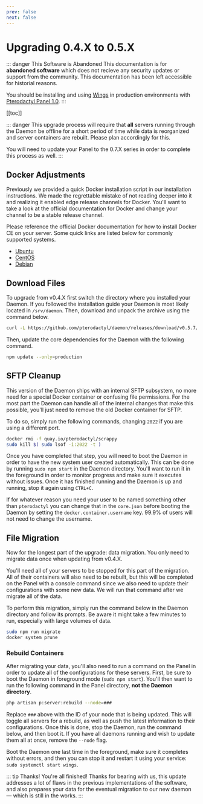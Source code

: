 ```yaml
---
prev: false
next: false
---
```


# Upgrading 0.4.X to 0.5.X

::: danger This Software is Abandoned
This documentation is for **abandoned software** which does not recieve any security updates or support
from the community. This documentation has been left accessible for historial reasons.

You should be installing and using [Wings](/wings/1.0/installing) in production environments with
[Pterodactyl Panel 1.0](/panel/1.0/getting_started).
:::

[[toc]]

::: danger
This upgrade process will require that **all** servers running through the Daemon be offline for a short period
of time while data is reorganized and server containers are rebuilt. Please plan accordingly for this.

You will need to update your Panel to the 0.7.X series in order to complete this process as well.
:::

## Docker Adjustments
Previously we provided a quick Docker installation script in our installation instructions. We made the regrettable
mistake of not reading deeper into it and realizing it enabled edge release channels for Docker. You'll want to take
a look at the official documentation for Docker and change your channel to be a stable release channel.

Please reference the official Docker documentation for how to install Docker CE on your server. Some quick links
are listed below for commonly supported systems.

- [Ubuntu](https://docs.docker.com/install/linux/docker-ce/ubuntu/#install-docker-ce)
- [CentOS](https://docs.docker.com/install/linux/docker-ce/centos/#install-docker-ce)
- [Debian](https://docs.docker.com/install/linux/docker-ce/debian/#install-docker-ce)

## Download Files
To upgrade from v0.4.X first switch the directory where you installed your Daemon. If you followed the installation
guide your Daemon is most likely located in `/srv/daemon`. Then, download and unpack the archive using the
command below.

```bash
curl -L https://github.com/pterodactyl/daemon/releases/download/v0.5.7/daemon.tar.gz | tar --strip-components=1 -xzv
```

Then, update the core dependencies for the Daemon with the following command.

```bash
npm update --only=production
```

## SFTP Cleanup
This version of the Daemon ships with an internal SFTP subsystem, no more need for a special Docker container or
confusing file permissions. For the most part the Daemon can handle all of the internal changes that make this possible,
you'll just need to remove the old Docker container for SFTP.

To do so, simply run the following commands, changing `2022` if you are using a different port.

```bash
docker rmi -f quay.io/pterodactyl/scrappy
sudo kill $( sudo lsof -i:2022 -t )
```

Once you have completed that step, you will need to boot the Daemon in order to have the new system user created
automatically. This can be done by running `sudo npm start` in the Daemon directory. You'll want to run it in the
foreground in order to monitor progress and make sure it executes without issues. Once it has finished running and
the Daemon is up and running, stop it again using `CTRL+C`.

If for whatever reason you need your user to be named something other than `pterodactyl` you can change that in the
`core.json` before booting the Daemon by setting the `docker.container.username` key. 99.9% of users will not need
to change the username.

## File Migration
Now for the longest part of the upgrade: data migration. You only need to migrate data once when updating from v0.4.X.

You'll need all of your servers to be stopped for this part of the migration. All of their containers will also need
to be rebuilt, but this will be completed on the Panel with a console command since we also need to update their
configurations with some new data. We will run that command after we migrate all of the data.

To perform this migration, simply run the command below in the Daemon directory and follow its prompts. Be aware it
might take a few minutes to run, especially with large volumes of data.

```bash
sudo npm run migrate
docker system prune
```

### Rebuild Containers
After migrating your data, you'll also need to run a command on the Panel in order to update all of the configurations
for these servers. First, be sure to boot the Daemon in foreground mode (`sudo npm start`). You'll then want to run the
following command in the Panel directory, **not the Daemon directory**.

```bash
php artisan p:server:rebuild --node=###
```

Replace `###` above with the ID of your node that is being updated. This will toggle all servers for a rebuild, as
well as push the latest information to their configurations. Once this is done, stop the Daemon, run the command below,
and then boot it. If you have all daemons running and wish to update them all at once, remove the `--node` flag.

Boot the Daemon one last time in the foreground, make sure it completes without errors, and then you can stop it and
restart it using your service: `sudo systemctl start wings`.

::: tip Thanks!
You're all finished! Thanks for bearing with us, this update addresses a lot of flaws in the previous implementations
of the software, and also prepares your data for the eventual migration to our new daemon &mdash; which is still in the works.
:::
